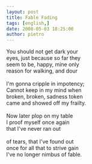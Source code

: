 ```yaml
---
layout: post
title: Fable Fading
tags: [english,]
date: 2008-05-03 18:25:00
author: pietro
---
```

You should not get dark your<br/>eyes, just because so far they<br/>seem to be, happy, mine only<br/>reason for walking, and dour<br/><br/>I'm gonna cripple in impotency;<br/>Cannot keep in my mind when<br/>broken, broken, sadness token<br/>came and showed off my frailty.<br/><br/>Now later plop on my table<br/>I proof myself once again<br/>that I've never ran out<br/><br/>of tears, that I've found out<br/>once for all that to strive gain<br/>I've no longer nimbus of fable.
